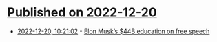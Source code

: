 # [Published on 2022-12-20](index.md)

* [2022-12-20, 10:21:02](https://news.ycombinator.com/item?id=34063952) - [Elon Musk’s $44B education on free speech](https://www.economist.com/leaders/2022/12/19/elon-musks-44bn-education-on-free-speech)

